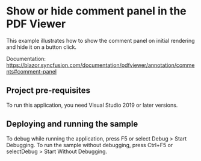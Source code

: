 # Show or hide comment panel in the PDF Viewer
This example illustrates how to show the comment panel on initial rendering and hide it on a button click.

Documentation: https://blazor.syncfusion.com/documentation/pdfviewer/annotation/comments#comment-panel

## Project pre-requisites
To run this application, you need Visual Studio 2019 or later versions.

## Deploying and running the sample
To debug while running the application, press F5 or select Debug > Start Debugging. To run the sample without debugging, press Ctrl+F5 or selectDebug > Start Without Debugging.